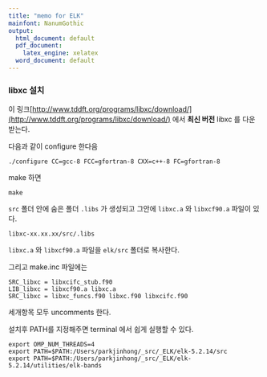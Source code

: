 ```yaml
---
title: "memo for ELK"
mainfont: NanumGothic
output:
  html_document: default
  pdf_document:
    latex_engine: xelatex
  word_document: default
---
```


### libxc 설치


이 링크[http://www.tddft.org/programs/libxc/download/](http://www.tddft.org/programs/libxc/download/) 에서 **최신 버전** libxc 를 다운 받는다.


다음과 같이 configure 한다음
```
./configure CC=gcc-8 FCC=gfortran-8 CXX=c++-8 FC=gfortran-8 
```

make 하면
```
make
```


`src` 폴더 안에 숨은 폴더 `.libs` 가 생성되고 그안에 `libxc.a` 와 `libxcf90.a` 파일이 있다.

```
libxc-xx.xx.xx/src/.libs
```

`libxc.a` 와 `libxcf90.a` 파일을 `elk/src` 폴더로 복사한다.

그리고 make.inc 파일에는 

```
SRC_libxc = libxcifc_stub.f90
LIB_libxc = libxcf90.a libxc.a
SRC_libxc = libxc_funcs.f90 libxc.f90 libxcifc.f90
```
세개항목 모두 uncomments 한다.





설치후 PATH를 지정해주면 terminal 에서 쉽게 실행할 수 있다. 

```
export OMP_NUM_THREADS=4
export PATH=$PATH:/Users/parkjinhong/_src/_ELK/elk-5.2.14/src
export PATH=$PATH:/Users/parkjinhong/_src/_ELK/elk-5.2.14/utilities/elk-bands


```

